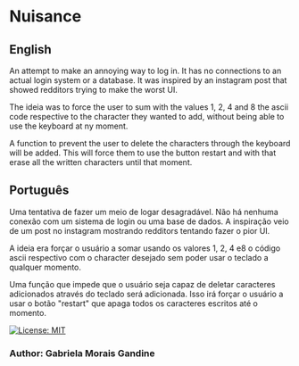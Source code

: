 # Nuisance
## English
An attempt to make an annoying way to log in. It has no connections to an actual login system or a database. 
It was inspired by an instagram post that showed redditors trying to make the worst UI. 

The ideia was to force the user to sum with the values 1, 2, 4 and 8 the ascii code respective to the character they wanted to add, 
without being able to use the keyboard at ny moment. 

A function to prevent the user to delete the characters through the keyboard will be added. 
This will force them to use the button restart and with that erase all the written characters until that moment.

## Português

Uma tentativa de fazer um meio de logar desagradável. Não há nenhuma conexão com um sistema de login ou uma base de dados. 
A inspiração veio de um post no instagram mostrando redditors tentando fazer o pior UI.

A ideia era forçar o usuário a somar usando os valores 1, 2, 4 e8 o código ascii respectivo com o character desejado sem poder usar o teclado a qualquer momento.

Uma função que impede que o usuário seja capaz de deletar caracteres adicionados através do teclado será adicionada.
Isso irá forçar o usuário a usar o botão "restart" que apaga todos os caracteres escritos até o momento.

 [![License: MIT](https://img.shields.io/badge/License-MIT-yellow.svg)](https://opensource.org/licenses/MIT)

 ### Author: Gabriela Morais Gandine
